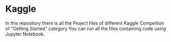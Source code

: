 # Kaggle
In this repository there is all the Project files of different Kaggle Compeition of "Getting Started" category
You can run all the files containing code using Jupyter Notebook.
